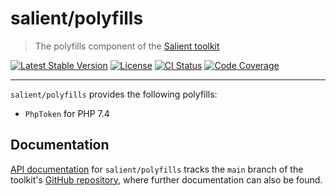 # salient/polyfills

> The polyfills component of the [Salient toolkit][toolkit]

<p>
  <a href="https://packagist.org/packages/salient/toolkit"><img src="https://poser.pugx.org/salient/toolkit/v" alt="Latest Stable Version" /></a>
  <a href="https://packagist.org/packages/salient/toolkit"><img src="https://poser.pugx.org/salient/toolkit/license" alt="License" /></a>
  <a href="https://github.com/salient-labs/toolkit/actions"><img src="https://github.com/salient-labs/toolkit/actions/workflows/ci.yml/badge.svg" alt="CI Status" /></a>
  <a href="https://codecov.io/gh/salient-labs/toolkit"><img src="https://codecov.io/gh/salient-labs/toolkit/graph/badge.svg?token=Y0l9ZeEtrI" alt="Code Coverage" /></a>
</p>

---

`salient/polyfills` provides the following polyfills:

- `PhpToken` for PHP 7.4

## Documentation

[API documentation][api-docs] for `salient/polyfills` tracks the `main` branch
of the toolkit's [GitHub repository][toolkit], where further documentation can
also be found.

[api-docs]:
  https://salient-labs.github.io/toolkit/namespace-Salient.Polyfill.html
[toolkit]: https://github.com/salient-labs/toolkit
